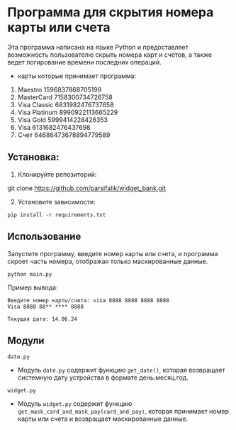 # Программа для скрытия номера карты или счета
Эта программа написана на языке Python и предоставляет 
возможность пользователю скрыть номера карт и счетов, 
а также ведет логирование времени последних операций.
- карты которые принимает программа:

1)    Maestro 1596837868705199
2)    MasterCard 7158300734726758
3)    Visa Classic 6831982476737658
4)    Visa Platinum 8990922113665229
5)    Visa Gold 5999414228426353
6)    Visa 6131682476437698
7)    Счет 64686473678894779589

## Установка:
1) Клонируйте репозиторий:

git clone https://github.com/parsifalik/widget_bank.git

2) Установите зависимости:

`pip install -r requirements.txt`

## Использование

Запустите программу, введите номер карты или счета, 
и программа скроет часть номера, отображая только маскированные данные.

`python main.py`

Пример вывода:

    Введите номер карты/счета: visa 8888 8888 8888 8888
    Visa 8888 88** **** 8888
    
    Текущая дата: 14.06.24

## Модули
`date.py`
- Модуль `date.py` содержит функцию `get_date()`, 
которая возвращает системную дату устройства в формате день.месяц.год.

`widget.py`
- Модуль `widget.py` содержит функцию `get_mask_card_and_mask_pay(card_and_pay)`, 
которая принимает номер карты или счета и возвращает маскированные данные.